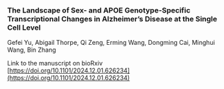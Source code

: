 ### The Landscape of Sex- and APOE Genotype-Specific Transcriptional Changes in Alzheimer’s Disease at the Single Cell Level
Gefei Yu, Abigail Thorpe, Qi Zeng, Erming Wang, Dongming Cai, Minghui Wang, Bin Zhang

Link to the manuscript on bioRxiv [https://doi.org/10.1101/2024.12.01.626234](https://doi.org/10.1101/2024.12.01.626234)
